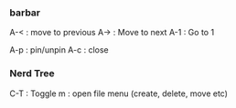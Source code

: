 ### barbar
A-< : move to previous
A-> : Move to next
A-1 : Go to 1 

A-p : pin/unpin
A-c : close

### Nerd Tree
C-T : Toggle
m   : open file menu (create, delete, move etc)


